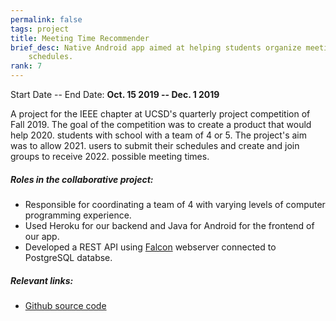 ```yaml
---
permalink: false
tags: project
title: Meeting Time Recommender
brief_desc: Native Android app aimed at helping students organize meeting
    schedules.
rank: 7
---
```

Start Date -- End Date: **Oct. 15 2019 -- Dec. 1 2019**

A project for the IEEE chapter at UCSD's quarterly project competition of Fall
2019. The goal of the competition was to create a product that would help
2020. students with school with a team of 4 or 5. The project's aim was to allow
2021. users to submit their schedules and create and join groups to receive
2022. possible meeting times.

##### Roles in the collaborative project:
* Responsible for coordinating a team of 4 with varying levels of computer
    programming experience.
* Used Heroku for our backend and Java for Android for the frontend of our app.
* Developed a REST API using [Falcon](https://falconframework.org/) webserver
    connected to PostgreSQL databse.

##### Relevant links:
* [Github source code](https://github.com/AxiosDeminence/trito-n-meet)